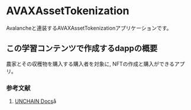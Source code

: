 # AVAXAssetTokenization
Avalancheと連装するAVAXAssetTokenizationアプリケーションです。

## この学習コンテンツで作成するdappの概要

農家とその収穫物を購入する購入者を対象に, NFTの作成と購入ができるアプリ。

### 参考文献
1. [UNCHAIN Docs](https://app.unchain.tech/learn/AVAX-Asset-Tokenization/section-1_lesson-1/)å